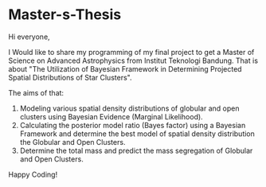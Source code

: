 # Master-s-Thesis

Hi everyone,

I Would like to share my programming of my final project to get a Master of Science on Advanced Astrophysics from Institut Teknologi Bandung. That is about "The Utilization of Bayesian Framework in Determining Projected Spatial Distributions of Star Clusters".

The aims of that:

1. Modeling various spatial density distributions of globular and open clusters using Bayesian Evidence (Marginal Likelihood).
2. Calculating the posterior model ratio (Bayes factor) using a Bayesian Framework and determine the best model of spatial density distribution the Globular and Open Clusters.
3. Determine the total mass and predict the mass segregation of Globular and Open Clusters.

Happy Coding!
